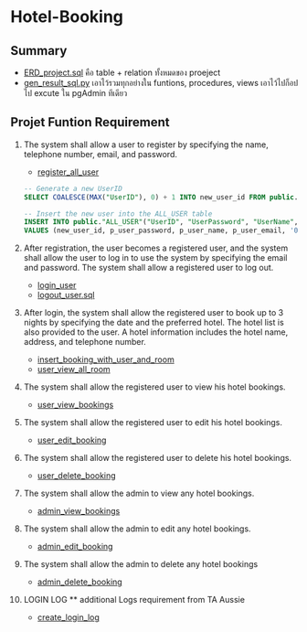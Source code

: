 # Hotel-Booking

## Summary

- [ERD_project.sql](ERD_project.sql) คือ table + relation ทั้งหมดของ proeject
- [gen_result_sql.py](gen_result_sql.py) เอาไว้รวมทุกอย่างใน funtions, procedures, views เอาไว้ไปก็อปไป excute ใน pgAdmin ทีเดียว

## Projet Funtion Requirement

1. The system shall allow a user to register by specifying the name, telephone number, email, and password.
   - [register_all_user](procedures/register_all_user.sql)
   ```SQL
   -- Generate a new UserID
   SELECT COALESCE(MAX("UserID"), 0) + 1 INTO new_user_id FROM public."ALL_USER";

   -- Insert the new user into the ALL_USER table
   INSERT INTO public."ALL_USER"("UserID", "UserPassword", "UserName", "UserEmail", "RecentLogin")
   VALUES (new_user_id, p_user_password, p_user_name, p_user_email, '0001-01-01');
   ```

2. After registration, the user becomes a registered user, and the system shall allow the user to log in to use the system by specifying the email and password. The system shall allow a registered user to log out.
   - [login_user](procedures/login_user.sql)
   - [logout_user.sql](procedures/logout_user.sql)
3. After login, the system shall allow the registered user to book up to 3 nights by specifying the date and the preferred hotel. The hotel list is also provided to the user. A hotel information includes the hotel name, address, and telephone number.
   - [insert_booking_with_user_and_room](functions/insert_booking_with_user_and_room.sql)
   - [user_view_all_room](functions/user_view_all_room.sql)
4. The system shall allow the registered user to view his hotel bookings.
   - [user_view_bookings](functions/user_view_bookings.sql)
5. The system shall allow the registered user to edit his hotel bookings.
   - [user_edit_booking](procedures/user_edit_booking.sql)
6. The system shall allow the registered user to delete his hotel bookings.
   - [user_delete_booking](procedures/user_delete_booking.sql)
7. The system shall allow the admin to view any hotel bookings.
   - [admin_view_bookings](functions/admin_view_bookings.sql)
8. The system shall allow the admin to edit any hotel bookings.
   - [admin_edit_booking](procedures/admin_edit_booking.sql)
9. The system shall allow the admin to delete any hotel bookings
   - [admin_delete_booking](procedures/admin_delete_booking.sql)
10. LOGIN LOG ** additional Logs requirement from TA Aussie
    - [create_login_log](functions/create_login_log.sql)

